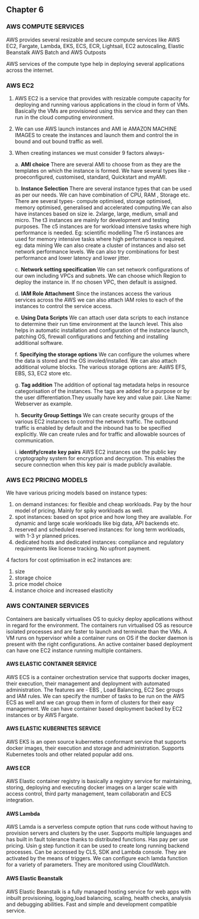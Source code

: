 ## Chapter 6

### AWS COMPUTE SERVICES
AWS provides several resizable and secure compute services like AWS EC2, Fargate, Lambda, EKS, ECS, ECR, Lightsail, EC2 autoscaling, Elastic Beanstalk AWS Batch and AWS Outposts

AWS services of the compute type help in deploying several applications across the internet. 

### AWS EC2
1. AWS EC2 is a service that provides with resizable compute capacity for deploying and running various applications in the cloud in form of VMs. Basically the VMs are provisioned using this service and they can then run in the cloud computing environment.
2. We can use AWS launch instances and AMI ie AMAZON MACHINE IMAGES to create the instances and launch them and control the in bound and out bound traffic as well.
3. When creating instances we must consider 9 factors always-

   a. **AMI choice**
       There are several AMI to choose from as they are the templates on which the instance is formed. We have several types like - proeconfigured, customised, standard, Quickstart and myAMI.
   
   b. **Instance Selection**
       There are several instance types that can be used as per our needs. We can have combination of CPU, RAM , Storage etc. There are several types- compute optimised, storage optimised, memory optimised, generalised and accelerated computing.We can also have instances based on size ie. 2xlarge, large, medium, small and micro.
       The t3 instances are mainly for development and testing purposes.
       The c5 instances are for workload intensive tasks where high performance is needed. Eg: scientific modelling
       The r5 instances are used for memory intensive tasks where high performance is required. eg: data mining
       We can also create a cluster of instances and also set network performance levels. We can also try combinations for best performance and lower latency and lower jitter.

   c. **Network setting specification**
       We can set network configurations of our own including VPCs and subnets. We can choose which Region to deploy the instance in. If no chosen VPC, then default is assigned.

   d. **IAM Role Attachment**
        Since the instances access the various services across the AWS we can also attach IAM roles to each of the instances to control the service access.

   e. **Using Data Scripts**
       We can attach user data scripts to each instance to determine their run time environment at the launch level. This also helps in automatic installation and configuration of the instance launch, patching OS, firewall configurations and fetching and installing additional software.

   f. **Specifying the storage options**
      We can configure the volumes where the data is stored and the OS involed/installed. We can also attach additional volume blocks. The various storage options are: AaWS EFS, EBS, S3, EC2 store etc.

   g. **Tag addition**
      The addition of optional tag metadata helps in resource categorisation of the instances. The tags are added for a purpose or by the user differentiation.They usually have key and value pair. Like Name: Webserver as example.

   h. **Security Group Settings**
      We can create security groups of the various EC2 instances to control the network traffic. The outbound traffic is enabled by default and the inbound has to be specified explicitly. We can create rules and for traffic and allowable sources of communication.

   i. **identify/create key pairs**
     AWS EC2 instances use the public key cryptography system for encryption and decryption. This enables the secure connection when this key pair is made publicly available.

### AWS EC2 PRICING MODELS
We have various pricing models based on instance types:

1. on demand instances: for flexible and cheap workloads. Pay by the hour model of pricing. Mainly for spiky workloads as well.
2. spot instances: based on spot price and how long they are available. For dynamic and large scale workloads like big data, API backends etc.
3. reserved and scheduled reserved instances: for long term workloads, with 1-3 yr planned prices.
4. dedicated hosts and dedicated instances: compliance and regulatory requirements like license tracking. No upfront payment.

4 factors for cost optimisation in ec2 instances are:
1. size
2. storage choice
3. price model choice
4. instance choice and increased elasticity


### AWS CONTAINER SERVICES

Containers are basically virtualises OS to quicky deploy applications without in regard for the environment. The containers run virtualised OS as resource isolated processes and are faster to launch and terminate than the VMs. A VM runs on hypervisor while a container runs on OS if the docker daemon is present with the right configurations. An active container based deployment can have one EC2 instance running multiple containers.

#### AWS ELASTIC CONTAINER SERVICE
AWS ECS is a container orchestration service that supports docker images, their execution, their management and deployment with automated administration. The features are - EBS , Load Balancing, EC2 Sec groups and IAM rules. We can specify the number of tasks to be run on the AWS ECS as well and we can group them in form of clusters for their easy management. We can have container based deployment backed by  EC2 instances or by AWS Fargate.

#### AWS ELASTIC KUBERNETES SERVICE
AWS EKS is an open source kubernetes conformant service that supports docker images, their execution and storage and administration. Supports Kubernetes tools and other related popular add ons.

#### AWS ECR
AWS Elastic container registry is basically a registry service for maintaining, storing, deploying and executing docker images on a larger scale with access control, third party management, team collaboratin and ECS integration.

#### AWS Lambda
AWS Lamda is a serverless compute option that runs code without having to provision servers and clusters by the user. Supports multiple languages and has built in fault tolerance thanks to distributed functions. Has pay per use pricing. Usin g step function it can be used to create long running backend processes. Can be accessed by CLS, SDK and Lambda console. They are activated by the means of triggers. We can configure each lamda function for a variety of parameters. They are monitored using CloudWatch.

#### AWS Elastic Beanstalk
AWS Elastic Beanstalk is a fully managed hosting service for web apps with inbuilt provisioning, logging,load balancing, scaling, health checks, analysis and debugging abilities.  Fast and simple and development compatible service.

       
        


       
